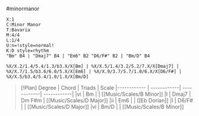 #minormanor 
```music-abc
X:1
C:Minor Manor
T:Bavaria
M:4/4
L:1/4
U:n=!style=normal!
K:D style=rhythm
"Bm" B4 | "Dmaj7" B4 | "Em6" B2 "D6/F#" B2 | "Bm/D" B4
```

```jtab
%X/X.2/1.4/5.4/1.3/b3.X/X[Bm] | %X/X.5/1.4/3.2/5.2/7.X/X[Dmaj7] | %X/X.7/1.5/b3.6/6.0/5.X/X[Em6] | %X/X.9/3.7/5.7/1.0/6.X/X[D6/F#] | %X/X.5/b3.4/5.4/1.0/1.X/X[Bm/D]
```

> [!Plan]
Degree | Chord | Triads  | Scale 
|------------ | ------------| ------------| ------------| 
|vi | Bm | | [[Music/Scales/B Minor]]
|I | Dmaj7 | Dm F#m | [[Music/Scales/D Major]]
|ii | Em6 |  | [[Eb Dorian]]
|I | D6/F# |  | [[Music/Scales/D Major]]
|vi | Bm/D |  | [[Music/Scales/B Minor]]

